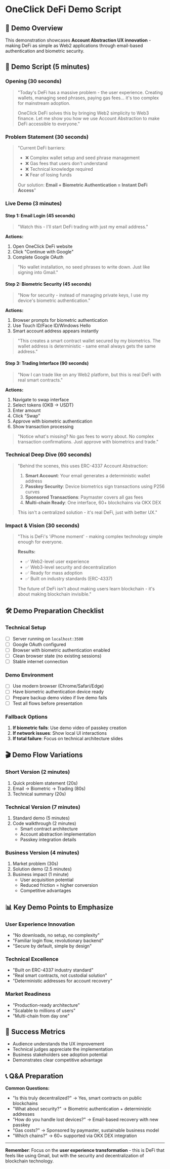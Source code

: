 # OneClick DeFi Demo Script

## 🎯 Demo Overview
This demonstration showcases **Account Abstraction UX innovation** - making DeFi as simple as Web2 applications through email-based authentication and biometric security.

## 📝 Demo Script (5 minutes)

### **Opening (30 seconds)**
> "Today's DeFi has a massive problem - the user experience. Creating wallets, managing seed phrases, paying gas fees... it's too complex for mainstream adoption. 
> 
> OneClick DeFi solves this by bringing Web2 simplicity to Web3 finance. Let me show you how we use Account Abstraction to make DeFi accessible to everyone."

### **Problem Statement (30 seconds)**
> "Current DeFi barriers:
> - ❌ Complex wallet setup and seed phrase management
> - ❌ Gas fees that users don't understand
> - ❌ Technical knowledge required
> - ❌ Fear of losing funds
> 
> Our solution: **Email + Biometric Authentication = Instant DeFi Access**"

### **Live Demo (3 minutes)**

#### **Step 1: Email Login (45 seconds)**
> "Watch this - I'll start DeFi trading with just my email address."

**Actions:**
1. Open OneClick DeFi website
2. Click "Continue with Google"
3. Complete Google OAuth

> "No wallet installation, no seed phrases to write down. Just like signing into Gmail."

#### **Step 2: Biometric Security (45 seconds)**
> "Now for security - instead of managing private keys, I use my device's biometric authentication."

**Actions:**
1. Browser prompts for biometric authentication
2. Use Touch ID/Face ID/Windows Hello
3. Smart account address appears instantly

> "This creates a smart contract wallet secured by my biometrics. The wallet address is deterministic - same email always gets the same address."

#### **Step 3: Trading Interface (90 seconds)**
> "Now I can trade like on any Web2 platform, but this is real DeFi with real smart contracts."

**Actions:**
1. Navigate to swap interface
2. Select tokens (OKB → USDT)
3. Enter amount
4. Click "Swap"
5. Approve with biometric authentication
6. Show transaction processing

> "Notice what's missing? No gas fees to worry about. No complex transaction confirmations. Just approve with biometrics and trade."

### **Technical Deep Dive (60 seconds)**
> "Behind the scenes, this uses ERC-4337 Account Abstraction:
> 
> 1. **Smart Account**: Your email generates a deterministic wallet address
> 2. **Passkey Security**: Device biometrics sign transactions using P256 curves
> 3. **Sponsored Transactions**: Paymaster covers all gas fees
> 4. **Multi-chain Ready**: One interface, 60+ blockchains via OKX DEX
> 
> This isn't a centralized solution - it's real DeFi, just with better UX."

### **Impact & Vision (30 seconds)**
> "This is DeFi's 'iPhone moment' - making complex technology simple enough for everyone.
> 
> **Results:**
> - ✅ Web2-level user experience
> - ✅ Web3-level security and decentralization
> - ✅ Ready for mass adoption
> - ✅ Built on industry standards (ERC-4337)
> 
> The future of DeFi isn't about making users learn blockchain - it's about making blockchain invisible."

## 🛠️ Demo Preparation Checklist

### **Technical Setup**
- [ ] Server running on `localhost:3500`
- [ ] Google OAuth configured
- [ ] Browser with biometric authentication enabled
- [ ] Clean browser state (no existing sessions)
- [ ] Stable internet connection

### **Demo Environment**
- [ ] Use modern browser (Chrome/Safari/Edge)
- [ ] Have biometric authentication device ready
- [ ] Prepare backup demo video if live demo fails
- [ ] Test all flows before presentation

### **Fallback Options**
1. **If biometric fails**: Use demo video of passkey creation
2. **If network issues**: Show local UI interactions
3. **If total failure**: Focus on technical architecture slides

## 🎬 Demo Flow Variations

### **Short Version (2 minutes)**
1. Quick problem statement (20s)
2. Email → Biometric → Trading (80s)
3. Technical summary (20s)

### **Technical Version (7 minutes)**
1. Standard demo (5 minutes)
2. Code walkthrough (2 minutes)
   - Smart contract architecture
   - Account abstraction implementation
   - Passkey integration details

### **Business Version (4 minutes)**
1. Market problem (30s)
2. Solution demo (2.5 minutes)
3. Business impact (1 minute)
   - User acquisition potential
   - Reduced friction = higher conversion
   - Competitive advantages

## 📊 Key Demo Points to Emphasize

### **User Experience Innovation**
- "No downloads, no setup, no complexity"
- "Familiar login flow, revolutionary backend"
- "Secure by default, simple by design"

### **Technical Excellence**
- "Built on ERC-4337 industry standard"
- "Real smart contracts, not custodial solution"
- "Deterministic addresses for account recovery"

### **Market Readiness**
- "Production-ready architecture"
- "Scalable to millions of users"
- "Multi-chain from day one"

## 🎯 Success Metrics
- Audience understands the UX improvement
- Technical judges appreciate the implementation
- Business stakeholders see adoption potential
- Demonstrates clear competitive advantage

## 📞 Q&A Preparation

**Common Questions:**
- "Is this truly decentralized?" → Yes, smart contracts on public blockchains
- "What about security?" → Biometric authentication + deterministic addresses
- "How do you handle lost devices?" → Email-based recovery with new passkey
- "Gas costs?" → Sponsored by paymaster, sustainable business model
- "Which chains?" → 60+ supported via OKX DEX integration

---

**Remember**: Focus on the **user experience transformation** - this is DeFi that feels like using Gmail, but with the security and decentralization of blockchain technology.